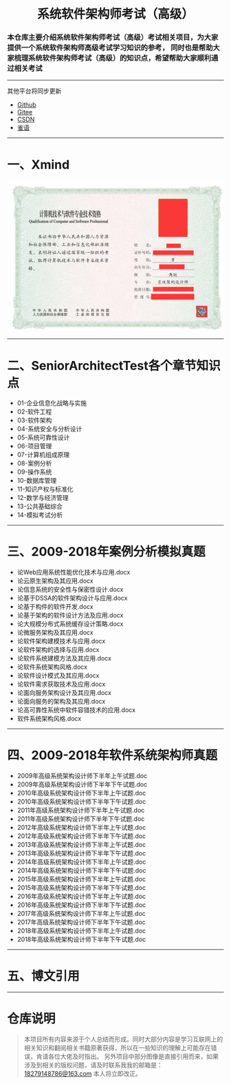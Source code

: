 # <h1 align="center"> 系统软件架构师考试（高级） </h1>

<h3>本仓库主要介绍系统软件架构师考试（高级）考试相关项目，为大家提供一个系统软件架构师高级考试学习知识的参考，
同时也是帮助大家梳理系统软件架构师考试（高级）的知识点，希望帮助大家顺利通过相关考试</h3>

---
其他平台将同步更新
- [Github](https://github.com/2462612540)
- [Gitee](https://gitee.com/xjl2462612540)
- [CSDN](https://blog.csdn.net/weixin_41605937)
- [雀语](https://www.yuque.com/zhuangxiaoyan/kgkvky/igxzid)

---
# 一、Xmind

![软件架构师.png](01-Xmind/软件架构师.png)

---
# 二、SeniorArchitectTest各个章节知识点
* 01-企业信息化战略与实施
* 02-软件工程
* 03-软件架构
* 04-系统安全与分析设计
* 05-系统可靠性设计
* 06-项目管理
* 07-计算机组成原理
* 08-案例分析
* 09-操作系统
* 10-数据库管理
* 11-知识产权与标准化
* 12-数学与经济管理
* 13-公共基础综合
* 14-模拟考试分析

---
# 三、2009-2018年案例分析模拟真题

* 论Web应用系统性能优化技术与应用.docx
* 论云原生架构及其应用.docx
* 论信息系统的安全性与保密性设计.docx
* 论基于DSSA的软件架构设计与应用.docx
* 论基于构件的软件开发.docx
* 论基于架构的软件设计方法及应用.docx
* 论大规模分布式系统缓存设计策略.docx
* 论微服务架构及其应用.docx
* 论软件架构建模技术与应用.docx
* 论软件架构的选择与应用.docx
* 论软件系统建模方法及其应用.docx
* 论软件系统架构风格.docx
* 论软件设计模式及其应用.docx
* 论软件需求获取技术及应用.docx
* 论面向服务架构设计及其应用.docx
* 论面向服务的架构及其应用.docx
* 论高可靠性系统中软件容错技术的应用.docx
* 软件系统架构风格.docx

---
# 四、2009-2018年软件系统架构师真题

* 2009年高级系统架构设计师下半年上午试题.doc
* 2009年高级系统架构设计师下半年下午试题.doc
* 2010年高级系统架构设计师下半年上午试题.doc
* 2010年高级系统架构设计师下半年下午试题.doc
* 2011年高级系统架构设计师下半年上午试题.doc
* 2011年高级系统架构设计师下半年下午试题.doc
* 2012年高级系统架构设计师下半年上午试题.doc
* 2012年高级系统架构设计师下半年下午试题.doc
* 2013年高级系统架构设计师下半年上午试题.doc
* 2013年高级系统架构设计师下半年下午试题.doc
* 2014年高级系统架构设计师下半年上午试题.doc
* 2014年高级系统架构设计师下半年下午试题.doc
* 2015年高级系统架构设计师下半年上午试题.doc
* 2015年高级系统架构设计师下半年下午试题.doc
* 2016年高级系统架构设计师下半年上午试题.doc
* 2016年高级系统架构设计师下半年下午试题.doc
* 2017年高级系统架构设计师下半年上午试题.doc
* 2017年高级系统架构设计师下半年下午试题.doc
* 2018年高级系统架构设计师下半年上午试题.doc
* 2018年高级系统架构设计师下半年下午试题.doc

---
# 五、博文引用




---
# 仓库说明
> 本项目所有内容来源于个人总结而形成。同时大部分内容是学习互联网上的相关知识和翻阅相关书籍原著获得，所以在一些知识的理解上可能存在错误，肯请各位大佬及时指出。
> 另外项目中部分图像是直接引用而来，如果涉及到相关的版权问题，请及时联系我我的邮箱是：18279148786@163.com 本人将立即改正。